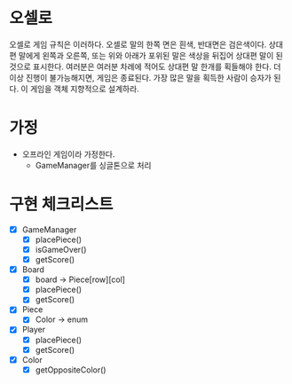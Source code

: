 
# 오셀로
오셀로 게임 규칙은 이러하다.
오셀로 말의 한쪽 면은 흰색, 반대면은 검은색이다.
상대편 말에게 왼쪽과 오른쪽, 또는 위와 아래가 포위된 말은 색상을 뒤집어 상대편 말이 된 것으로 표시한다.
여러분은 여러분 차례에 적어도 상대편 말 한개를 획들해야 한다. 더 이상 진행이 불가능해지면, 게임은 종료된다.
가장 많은 말을 획득한 사람이 승자가 된다. 이 게임을 객체 지향적으로 설계하라.

# 가정
- 오프라인 게임이라 가정한다.
	- GameManager를 싱글톤으로 처리

# 구현 체크리스트
- [x] GameManager
	- [x] placePiece()
	- [x] isGameOver()
	- [x] getScore()
- [x] Board
	- [x] board -> Piece\[row]\[col]
	- [x] placePiece()
	- [x] getScore()
- [x] Piece
	- [x] Color -> enum
- [x] Player
	- [x] placePiece()
	- [x] getScore()
- [x] Color
	- [x] getOppositeColor()